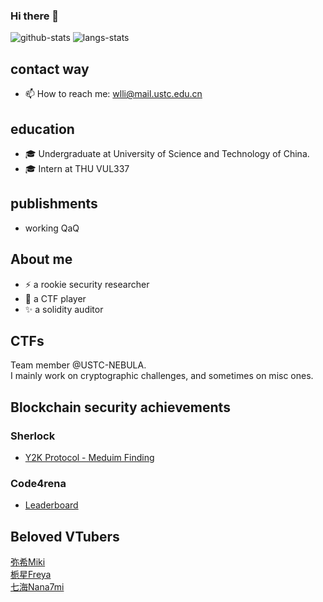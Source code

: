 ### Hi there 👋

<!--
**hklst4r/hklst4r** is a ✨ _special_ ✨ repository because its `README.md` (this file) appears on your GitHub profile.

Here are some ideas to get you started:

- 🔭 I’m currently working on ...
- 🌱 I’m currently learning ...
- 👯 I’m looking to collaborate on ...
- 🤔 I’m looking for help with ...
- 💬 Ask me about ...
- 📫 How to reach me: ...
- 😄 Pronouns: ...
- ⚡ Fun fact: ...
-->
![github-stats](https://github-readme-stats.vercel.app/api?username=hklst4r&show_icons=true&line_height=25&hide_title=true)
![langs-stats](https://github-readme-stats.vercel.app/api/top-langs/?username=hklst4r&layout=compact)

## contact way
- 📫 How to reach me: wlli@mail.ustc.edu.cn

## education

- 🎓 Undergraduate at University of Science and Technology of China.
- 🎓 Intern at THU VUL337

## publishments

- working QaQ

## About me
- ⚡ a rookie security researcher
- 🌱 a CTF player
- ✨ a solidity auditor

## CTFs
Team member @USTC-NEBULA.\
I mainly work on cryptographic challenges, and sometimes on misc ones.

## Blockchain security achievements

### Sherlock
- [Y2K Protocol - Meduim Finding](https://github.com/sherlock-audit/2023-03-Y2K-judging/issues/135)

### Code4rena
- [Leaderboard](https://code4rena.com/leaderboard)

## Beloved VTubers
[弥希Miki](https://space.bilibili.com/477317922)\
[栀星Freya](https://space.bilibili.com/1335237005)\
[七海Nana7mi](https://space.bilibili.com/434334701)
